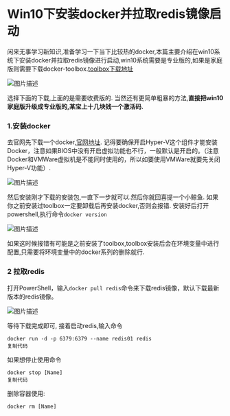 # Win10下安装docker并拉取redis镜像启动

闲来无事学习新知识,准备学习一下当下比较热的docker,本篇主要介绍在win10系统下安装docker并拉取redis镜像进行启动,win10系统需要是专业版的,如果是家庭版则需要下载docker-toolbox.[toolbox下载地址](http://mirrors.aliyun.com/docker-toolbox/windows/docker-toolbox/)

![图片描述](https://user-gold-cdn.xitu.io/2019/11/14/16e688f16bc8cfbd?imageView2/0/w/1280/h/960/format/webp/ignore-error/1)

选择下面的下载,上面的是需要收费版的. 当然还有更简单粗暴的方法,**直接把win10家庭版升级成专业版的,某宝上十几块钱一个激活码.**

### 1.安装docker

去官网先下载一个docker,[官网地址](https://docs.docker-cn.com/). 记得要确保开启Hyper-V这个组件才能安装Docker，注意如果BIOS中没有开启虚拟功能也不行，一般默认是开启的。（注意Docker和VMWare虚拟机是不能同时使用的，所以如要使用VMWare就要先关闭Hyper-V功能）.

![图片描述](https://user-gold-cdn.xitu.io/2019/11/14/16e688f1613c68d0?imageView2/0/w/1280/h/960/format/webp/ignore-error/1)

然后安装刚才下载的安装包,一直下一步就可以.然后你就回喜提一个小鲸鱼. 如果你之前安装过toolbox一定要卸载后再安装docker,否则会报错. 安装好后打开powershell,执行命令`docker version`

![图片描述](https://user-gold-cdn.xitu.io/2019/11/14/16e688f16879703f?imageView2/0/w/1280/h/960/format/webp/ignore-error/1)

如果这时候报错有可能是之前安装了toolbox,toolbox安装后会在环境变量中进行配置,只需要将环境变量中的docker系列的删除就行.



### 2 拉取redis

打开PowerShell，输入`docker pull redis`命令来下载redis镜像，默认下载最新版本的redis镜像。

![图片描述](https://user-gold-cdn.xitu.io/2019/11/14/16e688f225e594de?imageView2/0/w/1280/h/960/format/webp/ignore-error/1)

等待下载完成即可, 接着启动redis,输入命令



```
docker run -d -p 6379:6379 --name redis01 redis
复制代码
```

如果想停止使用命令

```
docker stop [Name]
复制代码
```

删除容器使用:

```
docker rm [Name]
```